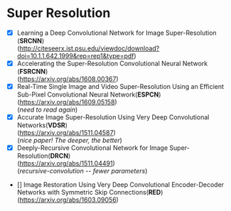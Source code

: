 # **Super Resolution** <br>
- [x] Learning a Deep Convolutional Network for Image Super-Resolution (**SRCNN**)<br>
(http://citeseerx.ist.psu.edu/viewdoc/download?doi=10.1.1.642.1999&rep=rep1&type=pdf)
- [x] Accelerating the Super-Resolution Convolutional Neural Network (**FSRCNN**) <br>
(https://arxiv.org/abs/1608.00367)
- [x] Real-Time Single Image and Video Super-Resolution Using an Efficient Sub-Pixel Convolutional Neural Network(**ESPCN**) <br>(https://arxiv.org/abs/1609.05158) <br>
(*need to read again*)
- [x] Accurate Image Super-Resolution Using Very Deep Convolutional Networks(**VDSR**)<br>
(https://arxiv.org/abs/1511.04587)<br>
(*nice paper! The deeper, the better*)
- [x] Deeply-Recursive Convolutional Network for Image Super-Resolution(**DRCN**)<br>
(https://arxiv.org/abs/1511.04491)<br>
(*recursive-convolution -- fewer parameters*)
- [] Image Restoration Using Very Deep Convolutional Encoder-Decoder Networks with Symmetric Skip Connections(**RED**)<br>
(https://arxiv.org/abs/1603.09056)<br>
